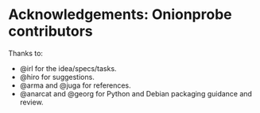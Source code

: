 # Acknowledgements: Onionprobe contributors

Thanks to:

* @irl for the idea/specs/tasks.
* @hiro for suggestions.
* @arma and @juga for references.
* @anarcat and @georg for Python and Debian packaging guidance and review.
